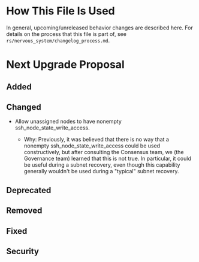 # How This File Is Used

In general, upcoming/unreleased behavior changes are described here. For details
on the process that this file is part of, see
`rs/nervous_system/changelog_process.md`.


# Next Upgrade Proposal

## Added

## Changed

* Allow unassigned nodes to have nonempty ssh_node_state_write_access.

  * Why: Previously, it was believed that there is no way that a nonempty
    ssh_node_state_write_access could be used constructively, but after
    consulting the Consensus team, we (the Governance team) learned that this is
    not true. In particular, it could be useful during a subnet recovery, even
    though this capability generally wouldn't be used during a "typical" subnet
    recovery.

## Deprecated

## Removed

## Fixed

## Security
